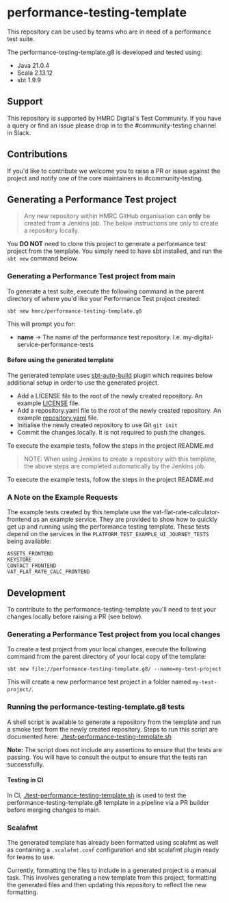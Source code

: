 
# performance-testing-template

This repository can be used by teams who are in need of a performance test suite. 

The performance-testing-template.g8 is developed and tested using:
* Java 21.0.4
* Scala 2.13.12
* sbt 1.9.9

## Support
This repository is supported by HMRC Digital's Test Community. If you have a query or find an issue please drop in to the #community-testing channel in Slack.

## Contributions
If you'd like to contribute we welcome you to raise a PR or issue against the project and notify one of the core maintainers in #community-testing.

## Generating a Performance Test project
> Any new repository within HMRC GitHub organisation can **only** be created from a Jenkins job.
> The below instructions are only to create a repository locally.

You **DO NOT** need to clone this project to generate a performance test project from the template. You simply need to have
sbt installed, and run the `sbt new` command below.

### Generating a Performance Test project from main
To generate a test suite, execute the following command in the parent directory of where you'd like your Performance Test project created:
    
    sbt new hmrc/performance-testing-template.g8

This will prompt you for:
- **name** -> The name of the performance test repository.  I.e. my-digital-service-performance-tests

#### Before using the generated template
The generated template uses [sbt-auto-build](https://github.com/hmrc/sbt-auto-build) plugin which requires below additional setup in order to use the generated project.
* Add a LICENSE file to the root of the newly created repository. An example [LICENSE](https://raw.githubusercontent.com/hmrc/performance-testing-template.g8/main/LICENSE) file.
* Add a repository.yaml file to the root of the newly created repository. An example [repository.yaml](https://raw.githubusercontent.com/hmrc/performance-testing-template.g8/main/repository.yaml) file.
* Initialise the newly created repository to use Git `git init`
* Commit the changes locally. It is not required to push the changes.

To execute the example tests, follow the steps in the project README.md

> NOTE: When using Jenkins to create a repository with this template, the above steps are completed automatically by the Jenkins job.

To execute the example tests, follow the steps in the project README.md

### A Note on the Example Requests
The example tests created by this template use the vat-flat-rate-calculator-frontend as an example service.  They are provided to show how to quickly get up and running using the performance testing template. These tests depend on the services in the `PLATFORM_TEST_EXAMPLE_UI_JOURNEY_TESTS` being available:

    ASSETS_FRONTEND
    KEYSTORE
    CONTACT_FRONTEND
    VAT_FLAT_RATE_CALC_FRONTEND

## Development
To contribute to the performance-testing-template you'll need to test your changes locally before raising a PR (see below).  

### Generating a Performance Test project from you local changes
To create a test project from your local changes, execute the following command from the parent directory of your local copy of the template:

    sbt new file://performance-testing-template.g8/ --name=my-test-project

This will create a new performance test project in a folder named `my-test-project/`.  
 
### Running the performance-testing-template.g8 tests
A shell script is available to generate a repository from the template and run a smoke test 
from the newly created repository. Steps to run this script are documented here:
[./test-performance-testing-template.sh](test-performance-testing-template.sh)

**Note:** The script does not include any assertions to ensure that the tests are passing. You will have to consult the 
output to ensure that the tests ran successfully.

#### Testing in CI
In CI, [./test-performance-testing-template.sh](test-performance-testing-template.sh) is used to test the 
performance-testing-template.g8 template in a pipeline via a PR builder before merging changes to main. 

### Scalafmt
The generated template has already been formatted using scalafmt as well as containing a `.scalafmt.conf` configuration and sbt scalafmt plugin ready for teams to use. 

Currently, formatting the files to include in a generated project is a manual task. This involves generating a new template from this project, formatting the generated files and then updating this repository to reflect the new formatting.